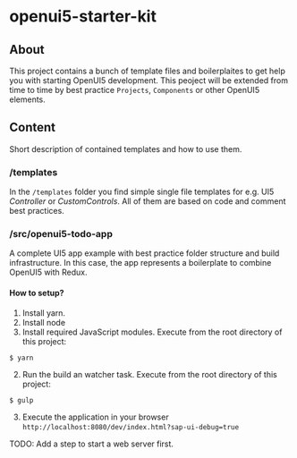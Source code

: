 # openui5-starter-kit

## About
This project contains a bunch of template files and boilerplaites to get help you with starting OpenUI5 development. This peoject will be extended from time to time by best practice `Projects`, `Components` or other OpenUI5 elements.

## Content
Short description of contained templates and how to use them.

### /templates
In the `/templates` folder you find simple single file templates for e.g. UI5 *Controller* or *CustomControls*. All of them are based on code and comment best practices.

### /src/openui5-todo-app
A complete UI5 app example with best practice folder structure and build infrastructure. In this case, the app represents a boilerplate to combine OpenUI5 with Redux.

#### How to setup?
1. Install yarn.
2. Install node
1. Install required JavaScript modules. Execute from the root directory of this project:
```
$ yarn
```
2. Run the build an watcher task. Execute from the root directory of this project:
```
$ gulp
```
3. Execute the application in your browser `http://localhost:8080/dev/index.html?sap-ui-debug=true`

TODO: Add a step to start a web server first.
